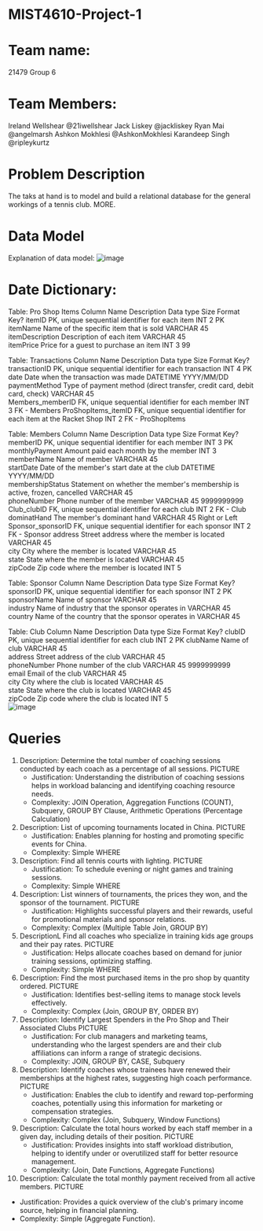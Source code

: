 # MIST4610-Project-1
# Team name:
21479 Group 6
# Team Members:
Ireland Wellshear @21iwellshear
Jack Liskey @jackliskey
Ryan Mai @angelmarsh
Ashkon Mokhlesi  @AshkonMokhlesi
Karandeep Singh @ripleykurtz
# Problem Description
The taks at hand is to model and build a relational database for the general workings of a tennis club. MORE.
# Data Model
Explanation of data model: 
![image](https://github.com/21iwellshear/MIST4610-Project-1/assets/150079987/a1778499-57f5-4f6d-a6bb-fcc5bb5faf5c)

# Date Dictionary:

Table: Pro Shop Items
Column Name	Description	Data type	Size	Format	Key?
itemID	PK, unique sequential identifier for each item	INT	2		PK
itemName	Name of the specific item that is sold	VARCHAR	45		
itemDescription	Description of each item	VARCHAR	45		
itemPrice	Price for a guest to purchase an item	INT	3	99	

Table: Transactions
Column Name	Description	Data type	Size	Format	Key?
transactionID	PK, unique sequential identifier for each transaction	INT	4		PK
date	Date when the transaction was made	DATETIME		YYYY/MM/DD	
paymentMethod	Type of payment method (direct transfer, credit card, debit card, check)	VARCHAR	45		
Members_memberID	FK, unique sequential identifier for each member	INT	3		FK - Members
ProShopItems_itemID	FK, unique sequential identifier for each item at the Racket Shop	INT	2		FK - ProShopItems

Table: Members
Column Name	Description	Data type	Size	Format	Key?
memberID	PK, unique sequential identifier for each member	INT	3		PK
monthlyPayment	Amount paid each month by the member	INT	3		
memberName	Name of member 	VARCHAR	45		
startDate	Date of the member's start date at the club	DATETIME		YYYY/MM/DD	
membershipStatus	Statement on whether the member's membership is active, frozen, cancelled 	VARCHAR	45		
phoneNumber	Phone number of the member	VARCHAR	45	9999999999	
Club_clubID	FK, unique sequential identifier for each club	INT	2		FK - Club
dominatHand	The member's dominant hand	VARCHAR	45	Right or Left	
Sponsor_sponsorID	FK, unique sequential identifier for each sponsor	INT	2		FK - Sponsor
address	Street address where the member is located	VARCHAR	45		
city	City where the member is located	VARCHAR	45		
state	State where the member is located	VARCHAR	45		
zipCode	Zip code where the member is located	INT	5		

Table: Sponsor
Column Name	Description	Data type	Size	Format	Key?
sponsorID	PK, unique sequential identifier for each sponsor	INT	2		PK
sponsorName	Name of sponsor	VARCHAR	45		
industry	Name of industry that the sponsor operates in 	VARCHAR	45		
country	Name of the country that the sponsor operates in	VARCHAR	45		

Table: Club
Column Name	Description	Data type	Size	Format	Key?
clubID	PK, unique sequential identifier for each club	INT	2		PK
clubName	Name of club	VARCHAR	45		
address	Street address of the club	VARCHAR	45		
phoneNumber	Phone number of the club	VARCHAR	45	9999999999	
email	Email of the club	VARCHAR	45		
city	City where the club is located	VARCHAR	45		
state	State where the club is located	VARCHAR	45		
zipCode	Zip code where the club is located	INT	5		
![image](https://github.com/21iwellshear/MIST4610-Project-1/assets/150079987/4e11d7b7-36c3-40e0-a911-0e75684c3fb0)

# Queries
1. Description: Determine the total number of coaching sessions conducted by each coach as a percentage of all sessions.
   PICTURE
   - Justification: Understanding the distribution of coaching sessions helps in workload balancing and identifying coaching resource needs.
   - Complexity: JOIN Operation, Aggregation Functions (COUNT), Subquery, GROUP BY Clause, Arithmetic Operations (Percentage Calculation) 
2. Description: List of upcoming tournaments located in China.
     PICTURE
     - Justification: Enables planning for hosting and promoting specific events for China.
     - Complexity: Simple WHERE
3. Description: Find all tennis courts with lighting.
      PICTURE
     - Justification: To schedule evening or night games and training sessions.
     - Complexity: Simple WHERE
4. Description: List winners of tournaments, the prices they won, and the sponsor of the tournament.
      PICTURE
     - Justification: Highlights successful players and their rewards, useful for promotional materials and sponsor relations.
     - Complexity: Complex (Multiple Table Join, GROUP BY)
5. DescriptionL Find all coaches who specialize in training kids age groups and their pay rates.
      PICTURE
     - Justification: Helps allocate coaches based on demand for junior training sessions, optimizing staffing.
     - Complexity: Simple WHERE
6. Description: Find the most purchased items in the pro shop by quantity ordered.
      PICTURE
   - Justification: Identifies best-selling items to manage stock levels effectively.
   - Complexity: Complex (Join, GROUP BY, ORDER BY)
7. Description: Identify Largest Spenders in the Pro Shop and Their Associated Clubs
      PICTURE
   - Justification: For club managers and marketing teams, understanding who the largest spenders are and their club affiliations can inform a range of strategic decisions.
   - Complexity: JOIN, GROUP BY, CASE, Subquery
8. Description: Identify coaches whose trainees have renewed their memberships at the highest rates, suggesting high coach performance.
      PICTURE
   - Justification: Enables the club to identify and reward top-performing coaches, potentially using this information for marketing or compensation strategies.
   - Complexity: Complex (Join, Subquery, Window Functions)
9. Description: Calculate the total hours worked by each staff member in a given day, including details of their position.
      PICTURE
   - Justification: Provides insights into staff workload distribution, helping to identify under or overutilized staff for better resource management.
   - Complexity: (Join, Date Functions, Aggregate Functions)
10. Description: Calculate the total monthly payment received from all active members.
      PICTURE
   - Justification: Provides a quick overview of the club's primary income source, helping in financial planning.
   - Complexity: Simple (Aggregate Function).
